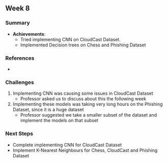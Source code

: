 ## Week 8

### Summary

- **Achievements**:
  - Tried implementing CNN on CloudCast Dataset.
  - Implemented Decision trees on Chess and Phishing Dataset

### References

- 

### Challenges

1. Implementing CNN was causing some issues in CloudCast Dataset
	- Professor asked us to discuss about this the following week
2.  Implementing these models was taking very long hours on the Phishing Dataset, since it is a huge dataset
     - Professor suggested we take a smaller subset of the dataset and implement the models on that subset

### Next Steps

-  Complete implementing CNN for CloudCast Dataset
- Implement K-Nearest Neighbours for Chess, CloudCast and Phishing Dataset
